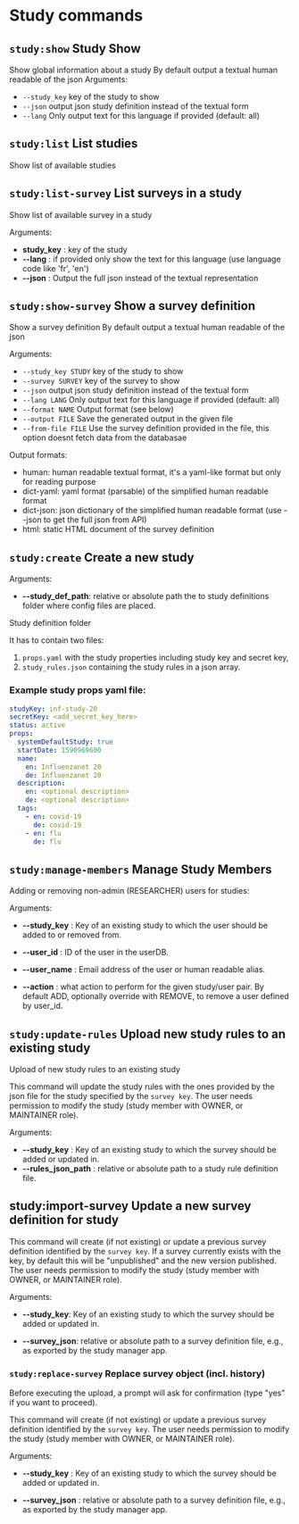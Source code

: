 # Study commands

## `study:show` Study Show

Show global information about a study
By default output a textual human readable of the json
Arguments:

- `--study_key` key of the study to show
- `--json` output json study definition instead of the textual form
- `--lang` Only output text for this language if provided (default: all)

## `study:list` List studies

Show list of available studies

## `study:list-survey` List surveys in a study

Show list of available survey in a study

Arguments:
- **study_key** : key of the study 
- **--lang** : if provided only show the text for this language (use language code like 'fr', 'en')
- **--json** : Output the full json instead of the textual representation

## `study:show-survey` Show a survey definition

Show a survey definition
By default output a textual human readable of the json

Arguments:

- `--study_key STUDY` key of the study to show
- `--survey SURVEY` key of the survey to show
- `--json` output json study definition instead of the textual form
- `--lang LANG` Only output text for this language if provided (default: all)
- `--format NAME` Output format (see below)
- `--output FILE` Save the generated output in the given file
- `--from-file FILE` Use the survey definition provided in the file, this option doesnt fetch data from the databasae

Output formats:

- human: human readable textual format, it's a yaml-like format but only for reading purpose
- dict-yaml: yaml format (parsable) of the simplified human readable format
- dict-json: json dictionary of the simplified human readable format (use --json to get the full json from API) 
- html: static HTML document of the survey definition

## `study:create` Create a new study

Arguments:

- **--study_def_path**: relative or absolute path the to study definitions folder where config files are placed.

Study definition folder


It has to contain two files:

  1. `props.yaml` with the study properties including study key and secret key, 
  2. `study_rules.json` containing the study rules in a json array.

### Example study props yaml file:
```yaml
studyKey: inf-study-20
secretKey: <add_secret_key_here>
status: active
props:
  systemDefaultStudy: true
  startDate: 1590969600
  name:
    en: Influenzanet 20
    de: Influenzanet 20
  description:
    en: <optional description>
    de: <optional description>
  tags:
    - en: covid-19
      de: covid-19
    - en: flu
      de: flu
```

## `study:manage-members` Manage Study Members

Adding or removing non-admin (RESEARCHER) users for studies:

Arguments:

- **--study_key** : Key of an existing study to which the user should be added to or removed from.

- **--user_id** : ID of the user in the userDB.

- **--user_name** :  Email address of the user or human readable alias.
- **--action** : what action to perform for the given study/user pair. By default ADD, optionally override with REMOVE, to remove a user defined by user_id.

## `study:update-rules` Upload new study rules to an existing study

Upload of new study rules to an existing study

This command will update the study rules with the ones provided by the json file for the study specified by the `survey key`.
The user needs permission to modify the study (study member with OWNER, or MAINTAINER role).

Arguments:

- **--study_key** : Key of an existing study to which the survey should be added or updated in.
- **--rules_json_path** : relative or absolute path to a study rule definition file.

## study:import-survey Update a new survey definition for study

This command will create (if not existing) or update a previous survey definition identified by the `survey key`. If a survey currently exists with the key, by default this will be "unpublished" and the new version published.
The user needs permission to modify the study (study member with OWNER, or MAINTAINER role).

Arguments:

- **--study_key**: Key of an existing study to which the survey should be added or updated in.

- **--survey_json**: relative or absolute path to a survey definition file, e.g., as exported by the study manager app.

### `study:replace-survey` Replace survey object (incl. history)

Before executing the upload, a prompt will ask for confirmation (type "yes" if you want to proceed).

This command will create (if not existing) or update a previous survey definition identified by the `survey key`. 
The user needs permission to modify the study (study member with OWNER, or MAINTAINER role).

Arguments:

- **--study_key** : Key of an existing study to which the survey should be added or updated in.

- **--survey_json** : relative or absolute path to a survey definition file, e.g., as exported by the study manager app.
